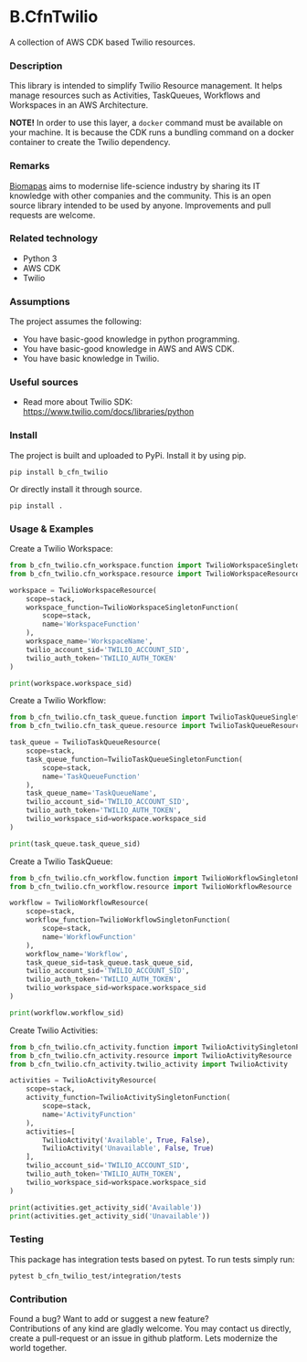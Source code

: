 # B.CfnTwilio

A collection of AWS CDK based Twilio resources.

### Description

This library is intended to simplify Twilio Resource management. It helps manage resources such as Activities, TaskQueues, Workflows and Workspaces in an AWS
Architecture.

**NOTE!** In order to use this layer, a `docker` command must be available on your machine. It is because the CDK runs a bundling command on a docker container
to create the Twilio dependency.

### Remarks

[Biomapas](https://biomapas.com) aims to modernise life-science industry by sharing its IT knowledge with other companies and the community. This is an open
source library intended to be used by anyone. Improvements and pull requests are welcome.

### Related technology

- Python 3
- AWS CDK
- Twilio

### Assumptions

The project assumes the following:

- You have basic-good knowledge in python programming.
- You have basic-good knowledge in AWS and AWS CDK.
- You have basic knowledge in Twilio.

### Useful sources

- Read more about Twilio SDK:<br>
  https://www.twilio.com/docs/libraries/python

### Install

The project is built and uploaded to PyPi. Install it by using pip.

```
pip install b_cfn_twilio
```

Or directly install it through source.

```
pip install .
```

### Usage & Examples

Create a Twilio Workspace:

```python
from b_cfn_twilio.cfn_workspace.function import TwilioWorkspaceSingletonFunction
from b_cfn_twilio.cfn_workspace.resource import TwilioWorkspaceResource

workspace = TwilioWorkspaceResource(
    scope=stack,
    workspace_function=TwilioWorkspaceSingletonFunction(
        scope=stack,
        name='WorkspaceFunction'
    ),
    workspace_name='WorkspaceName',
    twilio_account_sid='TWILIO_ACCOUNT_SID',
    twilio_auth_token='TWILIO_AUTH_TOKEN'
)

print(workspace.workspace_sid)

```

Create a Twilio Workflow:

```python
from b_cfn_twilio.cfn_task_queue.function import TwilioTaskQueueSingletonFunction
from b_cfn_twilio.cfn_task_queue.resource import TwilioTaskQueueResource

task_queue = TwilioTaskQueueResource(
    scope=stack,
    task_queue_function=TwilioTaskQueueSingletonFunction(
        scope=stack,
        name='TaskQueueFunction'
    ),
    task_queue_name='TaskQueueName',
    twilio_account_sid='TWILIO_ACCOUNT_SID',
    twilio_auth_token='TWILIO_AUTH_TOKEN',
    twilio_workspace_sid=workspace.workspace_sid
)

print(task_queue.task_queue_sid)

```

Create a Twilio TaskQueue:

```python
from b_cfn_twilio.cfn_workflow.function import TwilioWorkflowSingletonFunction
from b_cfn_twilio.cfn_workflow.resource import TwilioWorkflowResource

workflow = TwilioWorkflowResource(
    scope=stack,
    workflow_function=TwilioWorkflowSingletonFunction(
        scope=stack,
        name='WorkflowFunction'
    ),
    workflow_name='Workflow',
    task_queue_sid=task_queue.task_queue_sid,
    twilio_account_sid='TWILIO_ACCOUNT_SID',
    twilio_auth_token='TWILIO_AUTH_TOKEN',
    twilio_workspace_sid=workspace.workspace_sid
)

print(workflow.workflow_sid)

```

Create Twilio Activities:

```python
from b_cfn_twilio.cfn_activity.function import TwilioActivitySingletonFunction
from b_cfn_twilio.cfn_activity.resource import TwilioActivityResource
from b_cfn_twilio.cfn_activity.twilio_activity import TwilioActivity

activities = TwilioActivityResource(
    scope=stack,
    activity_function=TwilioActivitySingletonFunction(
        scope=stack,
        name='ActivityFunction'
    ),
    activities=[
        TwilioActivity('Available', True, False),
        TwilioActivity('Unavailable', False, True)
    ],
    twilio_account_sid='TWILIO_ACCOUNT_SID',
    twilio_auth_token='TWILIO_AUTH_TOKEN',
    twilio_workspace_sid=workspace.workspace_sid
)

print(activities.get_activity_sid('Available'))
print(activities.get_activity_sid('Unavailable'))

```

### Testing

This package has integration tests based on pytest. To run tests simply run:

```
pytest b_cfn_twilio_test/integration/tests
```

### Contribution

Found a bug? Want to add or suggest a new feature?<br>
Contributions of any kind are gladly welcome. You may contact us directly, create a pull-request or an issue in github platform. Lets modernize the world
together.